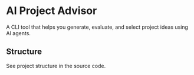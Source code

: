 # AI Project Advisor

A CLI tool that helps you generate, evaluate, and select project ideas using AI agents.

## Structure

See project structure in the source code.
